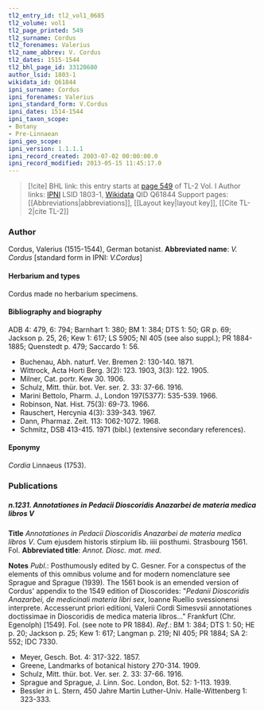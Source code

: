 ```yaml
---
tl2_entry_id: tl2_vol1_0685
tl2_volume: vol1
tl2_page_printed: 549
tl2_surname: Cordus
tl2_forenames: Valerius
tl2_name_abbrev: V. Cordus
tl2_dates: 1515-1544
tl2_bhl_page_id: 33120680
author_lsid: 1803-1
wikidata_id: Q61844
ipni_surname: Cordus
ipni_forenames: Valerius
ipni_standard_form: V.Cordus
ipni_dates: 1514-1544
ipni_taxon_scope: 
- Botany
- Pre-Linnaean
ipni_geo_scope: 
ipni_version: 1.1.1.1
ipni_record_created: 2003-07-02 00:00:00.0
ipni_record_modified: 2013-05-15 11:45:17.0
---
```


> [!cite] BHL link: this entry starts at [page 549](https://www.biodiversitylibrary.org/page/33120680) of TL-2 Vol. I
> Author links: [IPNI](https://www.ipni.org/a/1803-1) LSID 1803-1, [Wikidata](https://www.wikidata.org/wiki/Q61844) QID Q61844
> Support pages: [[Abbreviations|abbreviations]], [[Layout key|layout key]], [[Cite TL-2|cite TL-2]]

### Author

Cordus, Valerius (1515-1544), German botanist. 
**Abbreviated name**: *V. Cordus* \[standard form in IPNI: *V.Cordus*\]

#### Herbarium and types

Cordus made no herbarium specimens.

#### Bibliography and biography

ADB 4: 479, 6: 794; Barnhart 1: 380; BM 1: 384; DTS 1: 50; GR p. 69; Jackson p. 25, 26; Kew 1: 617; LS 5905; NI 405 (see also suppl.); PR 1884-1885; Quenstedt p. 479; Saccardo 1: 56.
- Buchenau, Abh. naturf. Ver. Bremen 2: 130-140. 1871.
- Wittrock, Acta Horti Berg. 3(2): 123. 1903, 3(3): 122. 1905.
- Milner, Cat. portr. Kew 30. 1906.
- Schulz, Mitt. thür. bot. Ver. ser. 2. 33: 37-66. 1916.
- Marini Bettolo, Pharm. J., London 197(5377): 535-539. 1966.
- Robinson, Nat. Hist. 75(3): 69-73. 1966.
- Rauschert, Hercynia 4(3): 339-343. 1967.
- Dann, Pharmaz. Zeit. 113: 1062-1072. 1968.
- Schmitz, DSB 413-415. 1971 (bibl.) (extensive secondary references).

#### Eponymy

*Cordia* Linnaeus (1753).

### Publications

##### n.1231. Annotationes in Pedacii Dioscoridis Anazarbei de materia medica libros V

**Title**
*Annotationes in Pedacii Dioscoridis Anazarbei de materia medica libros V*. Cum ejusdem historis stirpium lib. iiii posthumi. Strasbourg 1561. Fol.
**Abbreviated title**: *Annot. Diosc. mat. med.*

**Notes**
*Publ*.: Posthumously edited by C. Gesner. For a conspectus of the elements of this omnibus volume and for modern nomenclature see Sprague and Sprague (1939). The 1561 book is an emended version of Cordus' appendix to the 1549 edition of Dioscorides: "*Pedanii Dioscoridis Anazarbei, de medicinali materia libri sex*, Ioanne Ruellio svessionensi interprete. Accesserunt priori editioni, Valerii Cordi Simesvsii annotationes doctissimae in Dioscoridis de medica materia libros..." Frankfurt (Chr. Egenolph) \[1549\]. Fol. (see note to PR 1884).
*Ref*.: BM 1: 384; DTS 1: 50; HE p. 20; Jackson p. 25; Kew 1: 617; Langman p. 219; NI 405; PR 1884; SA 2: 552; IDC 7330.
- Meyer, Gesch. Bot. 4: 317-322. 1857.
- Greene, Landmarks of botanical history 270-314. 1909.
- Schulz, Mitt. thür. bot. Ver. ser. 2. 33: 37-66. 1916.
- Sprague and Sprague, J. Linn. Soc. London, Bot. 52: 1-113. 1939.
- Bessler *in* L. Stern, 450 Jahre Martin Luther-Univ. Halle-Wittenberg 1: 323-333.

